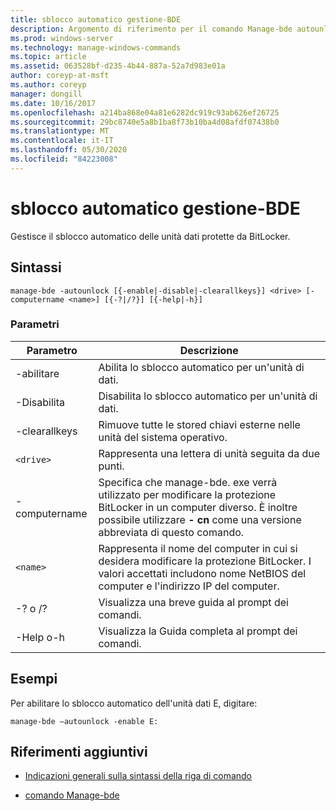 ```yaml
---
title: sblocco automatico gestione-BDE
description: Argomento di riferimento per il comando Manage-bde autounlock, che gestisce lo sblocco automatico delle unità dati protette da BitLocker.
ms.prod: windows-server
ms.technology: manage-windows-commands
ms.topic: article
ms.assetid: 063528bf-d235-4b44-887a-52a7d983e01a
author: coreyp-at-msft
ms.author: coreyp
manager: dongill
ms.date: 10/16/2017
ms.openlocfilehash: a214ba868e04a81e6282dc919c93ab626ef26725
ms.sourcegitcommit: 29bc8740e5a8b1ba8f73b10ba4d08afdf07438b0
ms.translationtype: MT
ms.contentlocale: it-IT
ms.lasthandoff: 05/30/2020
ms.locfileid: "84223008"
---
```

# <a name="manage-bde-autounlock"></a>sblocco automatico gestione-BDE

Gestisce il sblocco automatico delle unità dati protette da BitLocker.

## <a name="syntax"></a>Sintassi

```
manage-bde -autounlock [{-enable|-disable|-clearallkeys}] <drive> [-computername <name>] [{-?|/?}] [{-help|-h}]
```

### <a name="parameters"></a>Parametri

| Parametro | Descrizione |
| --------- | ----------- |
| -abilitare | Abilita lo sblocco automatico per un'unità di dati. |
| -Disabilita | Disabilita lo sblocco automatico per un'unità di dati. |
| -clearallkeys | Rimuove tutte le stored chiavi esterne nelle unità del sistema operativo. |
| `<drive>` | Rappresenta una lettera di unità seguita da due punti. |
| -computername | Specifica che manage-bde. exe verrà utilizzato per modificare la protezione BitLocker in un computer diverso. È inoltre possibile utilizzare **- cn** come una versione abbreviata di questo comando. |
| `<name>` | Rappresenta il nome del computer in cui si desidera modificare la protezione BitLocker. I valori accettati includono nome NetBIOS del computer e l'indirizzo IP del computer. |
| -? o /? | Visualizza una breve guida al prompt dei comandi. |
| -Help o-h | Visualizza la Guida completa al prompt dei comandi. |

## <a name="examples"></a>Esempi

Per abilitare lo sblocco automatico dell'unità dati E, digitare:

```
manage-bde –autounlock -enable E:
```

## <a name="additional-references"></a>Riferimenti aggiuntivi

- [Indicazioni generali sulla sintassi della riga di comando](command-line-syntax-key.md)

- [comando Manage-bde](manage-bde.md)